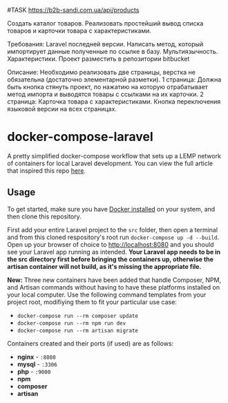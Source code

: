 #TASK
https://b2b-sandi.com.ua/api/products

Создать каталог товаров. Реализовать простейший вывод списка товаров и карточки товара с характеристиками.

Требования:
Laravel последней версии.
Написать метод, который импортирует данные полученные по ссылке в базу.
Мультиязычность.
Характеристики.
Проект разместить в репозитории bitbucket

Описание:
Необходимо реализовать две страницы, верстка не обязательна (достаточно элементарной разметки).
1 страница: Должна быть кнопка стянуть проект, по нажатию на которую отрабатывает метод импорта и выводятся товары с ссылками на их карточки.
2 страница: Карточка товара с характеристиками.
Кнопка переключения языковой версии на всех страницах.


# docker-compose-laravel
A pretty simplified docker-compose workflow that sets up a LEMP network of containers for local Laravel development. You can view the full article that inspired this repo [here](https://medium.com/@aschmelyun).


## Usage

To get started, make sure you have [Docker installed](https://docs.docker.com/docker-for-mac/install/) on your system, and then clone this repository.

First add your entire Laravel project to the `src` folder, then open a terminal and from this cloned respository's root run `docker-compose up -d --build`. Open up your browser of choice to [http://localhost:8080](http://localhost:8080) and you should see your Laravel app running as intended. **Your Laravel app needs to be in the src directory first before bringing the containers up, otherwise the artisan container will not build, as it's missing the appropriate file.** 

**New:** Three new containers have been added that handle Composer, NPM, and Artisan commands without having to have these platforms installed on your local computer. Use the following command templates from your project root, modifiying them to fit your particular use case:

- `docker-compose run --rm composer update`
- `docker-compose run --rm npm run dev`
- `docker-compose run --rm artisan migrate` 

Containers created and their ports (if used) are as follows:

- **nginx** - `:8080`
- **mysql** - `:3306`
- **php** - `:9000`
- **npm**
- **composer**
- **artisan**

